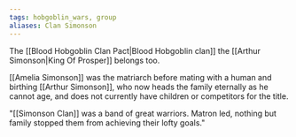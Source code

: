 ```yaml
---
tags: hobgoblin_wars, group
aliases: Clan Simonson
---
```


The [[Blood Hobgoblin Clan Pact|Blood Hobgoblin clan]] the [[Arthur Simonson|King Of Prosper]] belongs too.

[[Amelia Simonson]] was the matriarch before mating with a human and birthing [[Arthur Simonson]], who now heads the family eternally as he cannot age, and does not currently have children or competitors for the title.

"[[Simonson Clan]] was a band of great warriors. Matron led, nothing but family stopped them from achieving their lofty goals."